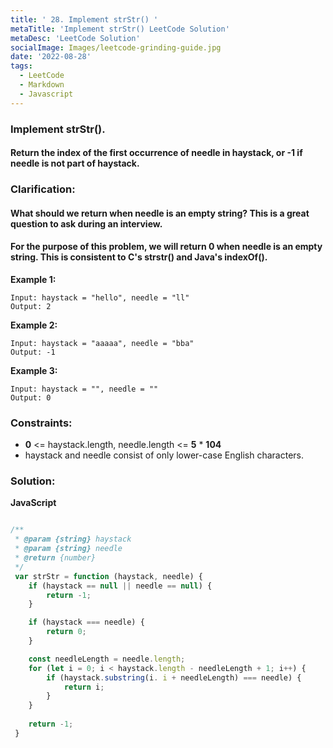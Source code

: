 ```yaml
---
title: ' 28. Implement strStr() '
metaTitle: 'Implement strStr() LeetCode Solution'
metaDesc: 'LeetCode Solution'
socialImage: Images/leetcode-grinding-guide.jpg
date: '2022-08-28'
tags:
  - LeetCode
  - Markdown
  - Javascript
---
```


### Implement strStr().

#### Return the index of the first occurrence of needle in haystack, or -1 if needle is not part of haystack.

### Clarification:

#### What should we return when needle is an empty string? This is a great question to ask during an interview.

#### For the purpose of this problem, we will return 0 when needle is an empty string. This is consistent to C's strstr() and Java's indexOf().

 
__Example 1:__
```
Input: haystack = "hello", needle = "ll"
Output: 2
```

__Example 2:__
```
Input: haystack = "aaaaa", needle = "bba"
Output: -1
```

__Example 3:__
```
Input: haystack = "", needle = ""
Output: 0
``` 

### __Constraints:__

* __0__ <= haystack.length, needle.length <= __5__ * __104__
* haystack and needle consist of only lower-case English characters.

### __Solution:__

__JavaScript__

```js

/**
 * @param {string} haystack
 * @param {string} needle
 * @return {number}
 */
 var strStr = function (haystack, needle) {
    if (haystack == null || needle == null) {
        return -1;
    }

    if (haystack === needle) {
        return 0;
    }

    const needleLength = needle.length;
    for (let i = 0; i < haystack.length - needleLength + 1; i++) {
        if (haystack.substring(i. i + needleLength) === needle) {
            return i;
        }
    }
    
    return -1;
 }

```